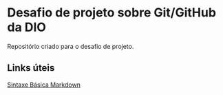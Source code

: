 # Desafio de projeto sobre Git/GitHub da DIO
Repositório criado para o desafio de projeto.

## Links úteis
[Sintaxe Básica Markdown](https://www.markdownguide.org/basic-syntax/)


